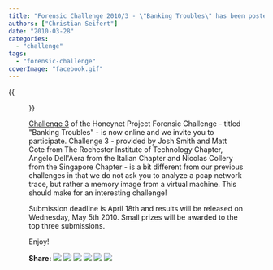 ```yaml
---
title: "Forensic Challenge 2010/3 - \"Banking Troubles\" has been posted"
authors: ["Christian Seifert"]
date: "2010-03-28"
categories: 
  - "challenge"
tags: 
  - "forensic-challenge"
coverImage: "facebook.gif"
---
```

{{<figure src="images/banner.png" alt="Banner" width="50%">}}

[Challenge 3](https://honeynet.org/challenges/2010_3_banking_troubles) of the Honeynet Project Forensic Challenge - titled "Banking Troubles" - is now online and we invite you to participate. Challenge 3 - provided by Josh Smith and Matt Cote from The Rochester Institute of Technology Chapter, Angelo Dell'Aera from the Italian Chapter and Nicolas Collery from the Singapore Chapter - is a bit different from our previous challenges in that we do not ask you to analyze a pcap network trace, but rather a memory image from a virtual machine. This should make for an interesting challenge!  
  
Submission deadline is April 18th and results will be released on Wednesday, May 5th 2010. Small prizes will be awarded to the top three submissions.  
  
Enjoy!  
  
**Share:** [![](images/facebook.gif)](http://www.facebook.com/sharer.php?u=https://honeynet.org/challenges/2010_3_banking_troubles) [![](images/twitter.gif)](http://twitter.com/home?status=https://honeynet.org/challenges/2010_3_banking_troubles) [![](images/digg.gif)](http://digg.com/submit?phase=2&url=https://honeynet.org/challenges/2010_3_banking_troubles) [![](images/delicious.gif)](http://del.icio.us/post?url=https://honeynet.org/challenges/2010_3_banking_troubles) [![](images/stumbleupon.gif)](http://www.stumbleupon.com/submit?url=https://honeynet.org/challenges/2010_3_banking_troubles) [![](images/buzz.gif)](http://www.google.com/reader/link?url=https://honeynet.org/challenges/2010_3_banking_troubles)
